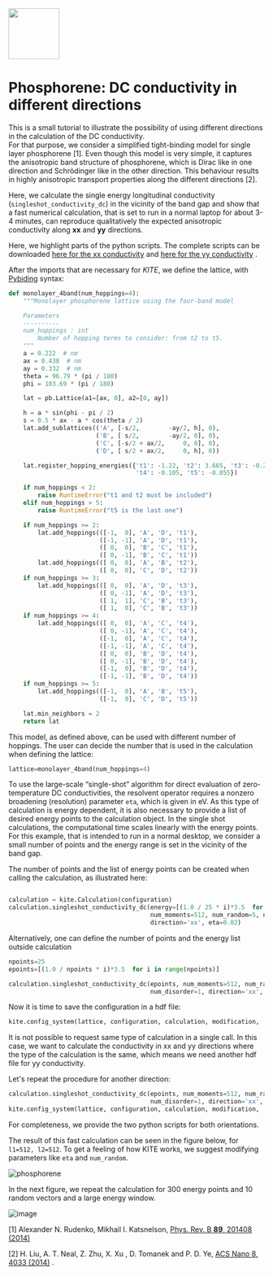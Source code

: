 

<img src=https://user-images.githubusercontent.com/39924384/41094707-9e4ead6e-6a25-11e8-9e16-070a3236c8da.png width="100">

# Phosphorene: DC conductivity in different directions

This is a small tutorial to illustrate the possibility of using different directions in the calculation of the DC conductivity.  
For that purpose, we consider a simplified tight-binding model for single layer phosphorene [1]. Even though this model is very simple, it captures the anisotropic band structure of phosphorene, which is Dirac like in one direction and Schrödinger like in the other direction. This behaviour results in highly anisotropic transport properties along the different directions [2].

Here, we calculate the single energy longitudinal conductivity (```singleshot_conductivity_dc```) in the vicinity of the band gap and show that a fast numerical calculation, that is set to run in a normal laptop for about 3-4 minutes, can reproduce qualitatively the expected anisotropic conductivity along **xx** and **yy** directions.

Here, we highlight parts of the python scripts. The complete scripts can be downloaded [here for the xx conductivity](https://gist.github.com/quantum-kite/74fe8e72c5be3c3caf74b7620a9ffa7f) and [here for the yy conductivity](https://gist.github.com/quantum-kite/b5ea92e6be62c8095efbed2fa8a98587) .

After the imports that are necessary for *KITE*, we define the lattice, with [Pybiding](http://docs.pybinding.site/en/stable/tutorial/lattice.html) syntax:

```python
def monolayer_4band(num_hoppings=4):
    """Monolayer phosphorene lattice using the four-band model

    Parameters
    ----------
    num_hoppings : int
        Number of hopping terms to consider: from t2 to t5.
    """
    a = 0.222  # nm
    ax = 0.438  # nm
    ay = 0.332  # nm
    theta = 96.79 * (pi / 180)
    phi = 103.69 * (pi / 180)

    lat = pb.Lattice(a1=[ax, 0], a2=[0, ay])

    h = a * sin(phi - pi / 2)
    s = 0.5 * ax - a * cos(theta / 2)
    lat.add_sublattices(('A', [-s/2,        -ay/2, h], 0),
                        ('B', [ s/2,        -ay/2, 0], 0),
                        ('C', [-s/2 + ax/2,     0, 0], 0),
                        ('D', [ s/2 + ax/2,     0, h], 0))

    lat.register_hopping_energies({'t1': -1.22, 't2': 3.665, 't3': -0.205,
                                   't4': -0.105, 't5': -0.055})

    if num_hoppings < 2:
        raise RuntimeError("t1 and t2 must be included")
    elif num_hoppings > 5:
        raise RuntimeError("t5 is the last one")

    if num_hoppings >= 2:
        lat.add_hoppings(([-1,  0], 'A', 'D', 't1'),
                         ([-1, -1], 'A', 'D', 't1'),
                         ([ 0,  0], 'B', 'C', 't1'),
                         ([ 0, -1], 'B', 'C', 't1'))
        lat.add_hoppings(([ 0,  0], 'A', 'B', 't2'),
                         ([ 0,  0], 'C', 'D', 't2'))
    if num_hoppings >= 3:
        lat.add_hoppings(([ 0,  0], 'A', 'D', 't3'),
                         ([ 0, -1], 'A', 'D', 't3'),
                         ([ 1,  1], 'C', 'B', 't3'),
                         ([ 1,  0], 'C', 'B', 't3'))
    if num_hoppings >= 4:
        lat.add_hoppings(([ 0,  0], 'A', 'C', 't4'),
                         ([ 0, -1], 'A', 'C', 't4'),
                         ([-1,  0], 'A', 'C', 't4'),
                         ([-1, -1], 'A', 'C', 't4'),
                         ([ 0,  0], 'B', 'D', 't4'),
                         ([ 0, -1], 'B', 'D', 't4'),
                         ([-1,  0], 'B', 'D', 't4'),
                         ([-1, -1], 'B', 'D', 't4'))
    if num_hoppings >= 5:
        lat.add_hoppings(([-1,  0], 'A', 'B', 't5'),
                         ([-1,  0], 'C', 'D', 't5'))

    lat.min_neighbors = 2
    return lat
```

This model, as defined above, can be used with different number of hoppings. The user can decide the number that is used in the calculation when defining the lattice:

```python
lattice=monolayer_4band(num_hoppings=4)
```

To use the large-scale “single-shot” algorithm for direct evaluation of zero-temperature DC conductivities, the resolvent operator requires a nonzero broadening (resolution) parameter ```eta```, which is given in eV. As this type of calculation is energy dependent, it is also necessary to provide a list of desired energy points to the calculation object. In the single shot calculations, the computational time scales linearly with the energy points. For this example, that is intended to run in a normal desktop, we consider a small number of points and the energy range is set in the vicinity of the band gap.

The number of points and the list of energy points can be created when calling the calculation, as illustrated here:

```python

calculation = kite.Calculation(configuration)
calculation.singleshot_conductivity_dc(energy=[(1.0 / 25 * i)*3.5  for i in range(25)],         
                                       num_moments=512, num_random=5, num_disorder=1,
                                       direction='xx', eta=0.02)
```
Alternatively, one can define the number of points and the energy list outside calculation

```python
npoints=25
epoints=[(1.0 / npoints * i)*3.5  for i in range(npoints)]

calculation.singleshot_conductivity_dc(epoints, num_moments=512, num_random=5,
                                       num_disorder=1, direction='xx', eta=0.02)
```
Now it is time to save the configuration in a hdf file:

```python
kite.config_system(lattice, configuration, calculation, modification, 'phxx.h5')
```
It is not possible to request same type of calculation in a single call.
In this case, we want to calculate the conductivity in xx and yy directions where the type of the calculation is the same, which means we need another hdf file for yy conductivity.

Let's repeat the procedure for another direction:

```python
calculation.singleshot_conductivity_dc(epoints, num_moments=512, num_random=5,
                                       num_disorder=1, direction='xx', eta=0.02)
kite.config_system(lattice, configuration, calculation, modification, 'phyy.h5')

```
For completeness, we provide the two python scripts for both orientations.

The result of this fast calculation can be seen in the figure below, for `l1=512, l2=512`. To get a feeling of how KITE works, we suggest modifying parameters like `eta` and `num_random`.

![phosphorene](https://user-images.githubusercontent.com/39924384/41162704-027e27aa-6b0d-11e8-85bf-a93b817532fe.png)

In the next figure, we repeat the calculation for 300 energy points and 10 random vectors and a large energy window.

![image](https://user-images.githubusercontent.com/39924384/41166004-876ff8be-6b15-11e8-93b8-c003592dce88.png)

[1] Alexander N. Rudenko, Mikhail I. Katsnelson, [Phys. Rev. B **89**, 201408 (2014)](https://journals.aps.org/prb/abstract/10.1103/PhysRevB.89.201408)

[2] H. Liu, A. T. Neal, Z. Zhu, X. Xu , D. Tomanek and P. D. Ye, [ACS Nano 8, 4033 (2014)](https://pubs.acs.org/doi/10.1021/nn501226z) .
